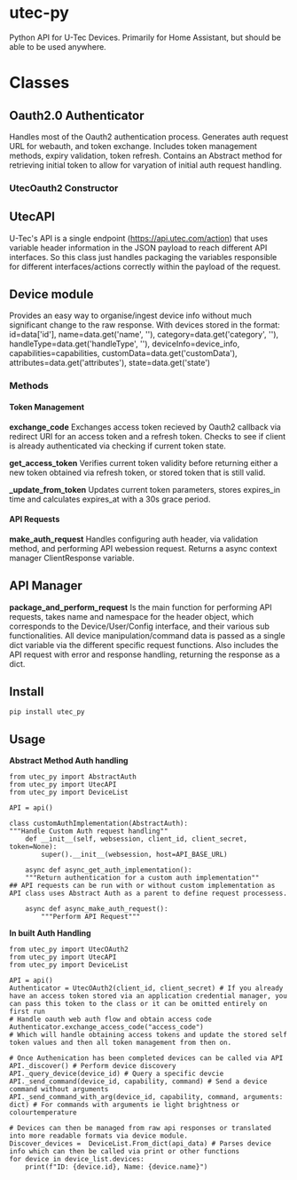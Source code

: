 # utec-py
Python API for U-Tec Devices. Primarily for Home Assistant, but should be able to be used anywhere.

# Classes
## Oauth2.0 Authenticator
Handles most of the Oauth2 authentication process. Generates auth request URL for webauth, and token exchange. Includes token management methods, expiry validation, token refresh. Contains an Abstract method for retrieving initial token to allow for varyation of initial auth request handling.
### UtecOauth2 Constructor

## UtecAPI
U-Tec's API is a single endpoint (https://api.utec.com/action) that uses variable header information in the JSON payload to reach different API interfaces. So this class just handles packaging the variables responsible for different interfaces/actions correctly within the payload of the request.

## Device module
Provides an easy way to organise/ingest device info without much significant change to the raw response. With devices stored in the format:
            id=data['id'],
            name=data.get('name', ''),
            category=data.get('category', ''),
            handleType=data.get('handleType', ''),
            deviceInfo=device_info,
            capabilities=capabilities,
            customData=data.get('customData'),
            attributes=data.get('attributes'),
            state=data.get('state')

### Methods
#### Token Management
**exchange_code**
Exchanges access token recieved by Oauth2 callback via redirect URI for an access token and a refresh token. Checks to see if client is already authenticated via checking if current token state.

**get_access_token**
Verifies current token validity before returning either a new token obtained via refresh token, or stored token that is still valid.

**_update_from_token**
Updates current token parameters, stores expires_in time and calculates expires_at with a 30s grace period.

#### API Requests
**make_auth_request**
Handles configuring auth header, via validation method, and performing API webession request. Returns a async context manager ClientResponse variable.

## API Manager
**package_and_perform_request**
Is the main function for performing API requests, takes name and namespace for the header object, which corresponds to the Device/User/Config interface, and their various sub functionalities. All device manipulation/command data is passed as a single dict variable via the different specific request functions.
Also includes the API request with error and response handling, returning the response as a dict.

## Install
```
pip install utec_py
```

## Usage
**Abstract Method Auth handling**
```
from utec_py import AbstractAuth
from utec_py import UtecAPI
from utec_py import DeviceList

API = api()

class customAuthImplementation(AbstractAuth):
"""Handle Custom Auth request handling""
    def __init__(self, websession, client_id, client_secret, token=None):
        super().__init__(websession, host=API_BASE_URL)

    async def async_get_auth_implementation():
    """Return authentication for a custom auth implementation""
## API requests can be run with or without custom implementation as API class uses Abstract Auth as a parent to define request processess.
    
    async def async_make_auth_request():
        """Perform API Request"""
```
**In built Auth Handling**
```
from utec_py import UtecOAuth2
from utec_py import UtecAPI
from utec_py import DeviceList

API = api()
Authenticator = UtecOAuth2(client_id, client_secret) # If you already have an access token stored via an application credential manager, you can pass this token to the class or it can be omitted entirely on first run
# Handle oauth web auth flow and obtain access code
Authenticator.exchange_access_code("access_code")
# Which will handle obtaining access tokens and update the stored self token values and then all token management from then on.

# Once Authenication has been completed devices can be called via API
API._discover() # Perform device discovery
API._query_device(device_id) # Query a specific devcie
API._send_command(device_id, capability, command) # Send a device command without arguments
API._send_command_with_arg(device_id, capability, command, arguments: dict) # For commands with arguments ie light brightness or colourtemperature

# Devices can then be managed from raw api responses or translated into more readable formats via device module.
Discover_devices =  DeviceList.From_dict(api_data) # Parses device info which can then be called via print or other functions
for device in device_list.devices:
    print(f"ID: {device.id}, Name: {device.name}")
```

